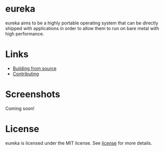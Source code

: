 # eureka
eureka aims to be a highly portable operating system that can be directly shipped with applications in order to allow them to run on bare metal with high performance.

# Links
* [Building from source](https://github.com/synthels/eureka/blob/master/building.md)
* [Contributing](https://github.com/synthels/eureka/blob/master/contributing.md)

# Screenshots
Coming soon!

# License
eureka is licensed under the MIT license. See [license](https://github.com/synthels/eureka/blob/master/license) for more details.

